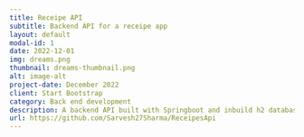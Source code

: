 ```yaml
---
title: Receipe API
subtitle: Backend API for a receipe app
layout: default
modal-id: 1
date: 2022-12-01
img: dreams.png
thumbnail: dreams-thumbnail.png
alt: image-alt
project-date: December 2022
client: Start Bootstrap
category: Back end development
description: A backend API built with Springboot and inbuild h2 database
url: https://github.com/Sarvesh27Sharma/ReceipesApi
---
```

